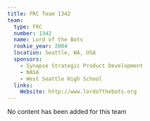 ```yaml
---
title: FRC Team 1342
team:
  type: FRC
  number: 1342
  name: Lord of the Bots
  rookie_year: 2004
  location: Seattle, WA, USA
  sponsors:
    - Synapse Strategic Product Development
    - NASA
    - West Seattle High School
  links:
    Website: http://www.lordofthebots.org
---
```

No content has been added for this team